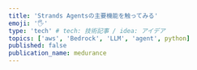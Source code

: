 ```yaml
---
title: 'Strands Agentsの主要機能を触ってみる'
emoji: '🖐️'
type: 'tech' # tech: 技術記事 / idea: アイデア
topics: ['aws', 'Bedrock', 'LLM', 'agent', python]
published: false
publication_name: medurance
---
```

